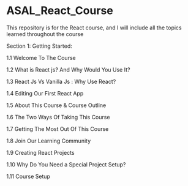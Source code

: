 # ASAL_React_Course 
This repository is for the React course, and I will include all the topics learned throughout the course

Section 1: Getting Started: 

1.1 Welcome To The Course

1.2 What is React js? And Why Would You Use It?

1.3 React Js Vs Vanilla Js : Why Use React?

1.4 Editing Our First React App

1.5 About This Course & Course Outline

1.6 The Two Ways Of Taking This Course

1.7 Getting The Most Out Of This Course

1.8 Join Our Learning Community

1.9 Creating React Projects

1.10 Why Do You Need a Special Project Setup?

1.11 Course Setup
